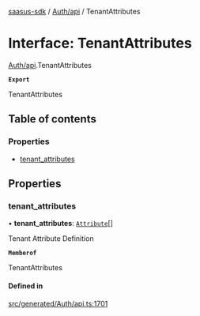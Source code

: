 [saasus-sdk](../README.md) / [Auth/api](../modules/Auth_api.md) / TenantAttributes

# Interface: TenantAttributes

[Auth/api](../modules/Auth_api.md).TenantAttributes

**`Export`**

TenantAttributes

## Table of contents

### Properties

- [tenant\_attributes](Auth_api.TenantAttributes.md#tenant_attributes)

## Properties

### tenant\_attributes

• **tenant\_attributes**: [`Attribute`](Auth_api.Attribute.md)[]

Tenant Attribute Definition

**`Memberof`**

TenantAttributes

#### Defined in

[src/generated/Auth/api.ts:1701](https://github.com/saasus-platform/saasus-sdk-javascript/blob/2c78b0a/src/generated/Auth/api.ts#L1701)
